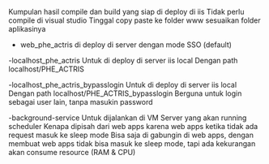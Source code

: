 Kumpulan hasil compile dan build yang siap di deploy di iis
Tidak perlu compile di visual studio
Tinggal copy paste ke folder www sesuaikan folder aplikasinya

- web_phe_actris
di deploy di server dengan mode SSO (default)

-localhost_phe_actris
Untuk di deploy di server iis local
Dengan path localhost/PHE_ACTRIS

-localhost_phe_actris_bypasslogin
Untuk di deploy di server iis local
Dengan path localhost/PHE_ACTRIS_bypasslogin
Berguna untuk login sebagai user lain, tanpa masukin password

-background-service
Untuk dijalankan di VM Server yang akan running scheduler
Kenapa dipisah dari web apps karena web apps ketika tidak ada request masuk ke sleep mode
Bisa saja di gabungin di web apps, dengan membuat web apps tidak bisa masuk ke sleep mode, tapi ada kekurangan akan consume resource (RAM & CPU)
